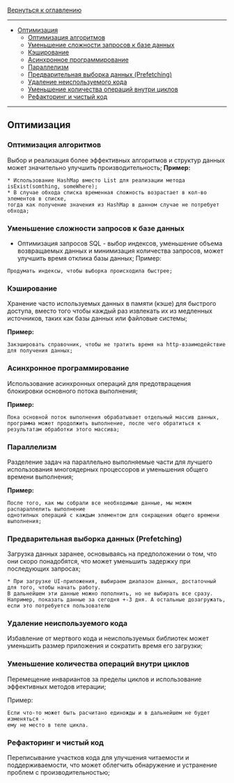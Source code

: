 [Вернуться к оглавлению](https://github.com/engine-it-in/different-level-task/blob/main/README.md)
***
  * [Оптимизация](#оптимизация)
    * [Оптимизация алгоритмов](#оптимизация-алгоритмов)
    * [Уменьшение сложности запросов к базе данных](#уменьшение-сложности-запросов-к-базе-данных)
    * [Кэширование](#кэширование)
    * [Асинхронное программирование](#асинхронное-программирование)
    * [Параллелизм](#параллелизм)
    * [Предварительная выборка данных (Prefetching)](#предварительная-выборка-данных--prefetching-)
    * [Удаление неиспользуемого кода](#удаление-неиспользуемого-кода)
    * [Уменьшение количества операций внутри циклов](#уменьшение-количества-операций-внутри-циклов)
    * [Рефакторинг и чистый код](#рефакторинг-и-чистый-код)
***

## Оптимизация

### Оптимизация алгоритмов

Выбор и реализация более эффективных алгоритмов и структур данных может значительно улучшить 
производительность;
**Пример:**

```
* Использование HashMap вместо List для реализации метода isExist(somthing, someWhere);
* В случае обхода списка временная сложность возрастает в кол-во элементов в списке, 
тогда как получение значения из HashMap в данном случае не потребует обхода;
```

### Уменьшение сложности запросов к базе данных

* Оптимизация запросов SQL - выбор индексов, уменьшение объема возвращаемых данных и 
минимизация количества запросов, может улучшить время отклика базы данных;
Пример:

```
Продумать индексы, чтобы выборка происходила быстрее;
```

### Кэширование

Хранение часто используемых данных в памяти (кэше) для быстрого доступа, вместо того чтобы 
каждый раз извлекать их из медленных источников, таких как базы данных или файловые системы;

**Пример:**

```
Закэшировать справочник, чтобы не тратить время на http-взаимодействие 
для получения данных;
```

### Асинхронное программирование

Использование асинхронных операций для предотвращения блокировки основного потока выполнения;

**Пример:**

```
Пока основной поток выполнения обрабатывает отдельный массив данных, 
программа может продолжить выполнение, после чего обратиться к результатам обработки этого массива;
```

### Параллелизм

Разделение задач на параллельно выполняемые части для лучшего использования многоядерных процессоров и 
уменьшения общего времени выполнения;

**Пример:**

```
После того, как мы собрали все необходимые данные, мы можем распараллелить выполнение 
однотипных операций с каждым элементом для сокращения общего времени выполнения;
```

### Предварительная выборка данных (Prefetching)

Загрузка данных заранее, основываясь на предположении о том, что они скоро понадобятся, 
что может уменьшить задержку при последующих запросах;

```
* При загрузке UI-приложения, выбираем диапазон данных, достаточный для того, чтобы начать работу. 
В дальнейшем эти данные можно пополнить, но не выбирать все сразу. 
Например, показать данные за сегодня +-3 дня. А остальные дозагружать, если это потребуется пользователю
```

### Удаление неиспользуемого кода

Избавление от мертвого кода и неиспользуемых библиотек может уменьшить размер приложения 
и сократить время его загрузки;

### Уменьшение количества операций внутри циклов

Перемещение инвариантов за пределы циклов и использование эффективных методов итерации;

Пример:

```
Если что-то может быть расчитано единожды и в дальнейшем не будет изменяться - 
ему не место в теле цикла.
```

### Рефакторинг и чистый код

Переписывание участков кода для улучшения читаемости и поддерживаемости, 
что может облегчить обнаружение и устранение проблем с производительностью;

